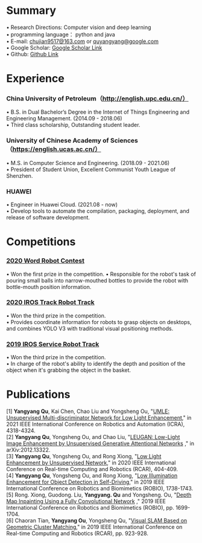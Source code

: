 # Summary  
• Research Directions: Computer vision and deep learning    
• programming language： python and java  
• E-mail: chujian9517@163.com or quyangyang@google.com  
• Google Scholar: [Google Scholar Link](https://scholar.google.com/citations?hl=zh-CN&user=JzRU1eEAAAAJ)  
• Github: [Github Link](https://github.com/nameCody)
# Experience

### China University of Petroleum（http://english.upc.edu.cn/）      
• B.S. in Dual Bachelor’s Degree in the Internet of Things Engineering and Engineering Management. (2014.09 - 2018.06)  
• Third class scholarship, Outstanding student leader.    

### University of Chinese Academy of Sciences（https://english.ucas.ac.cn/）   
• M.S. in Computer Science and Engineering. (2018.09 - 2021.06)    
• President of Student Union, Excellent Communist Youth League of Shenzhen.  

### HUAWEI 
• Engineer in Huawei Cloud. (2021.08 - now)  
• Develop tools to automate the compilation, packaging, deployment, and release of software development.  

# Competitions  
### [2020 Word Robot Contest](http://2018.worldrobotconference.com/html/jiqirendasai/chengji/2020/)  
• Won the first prize in the competition.
• Responsible for the robot's task of pouring small balls into narrow-mouthed bottles to provide the robot with bottle-mouth position information.  
### [2020 IROS Track Robot Track](https://rpal.cse.usf.edu/competition_iros2020/)  
• Won the third prize in the competition.  
• Provides coordinate information for robots to grasp objects on desktops, and combines YOLO V3 with traditional visual positioning methods.   
### [2019 IROS Service Robot Track](https://rpal.cse.usf.edu/competition_iros2019/)  
• Won the third prize in the competition.  
• In charge of the robot's ability to identify the depth and position of the object when it's grabbing the object in the basket.  
 
# Publications

[1]  **Yangyang Qu**, Kai Chen, Chao Liu and Yongsheng Ou, "[UMLE: Unsupervised Multi-discriminator Network for Low Light Enhancement](https://ieeexplore.ieee.org/abstract/document/9561051)," in 2021 IEEE International Conference on Robotics and Automation (ICRA), 4318-4324.   
[2]  **Yangyang Qu**, Yongsheng Ou, and Chao Liu, "[LEUGAN: Low-Light Image Enhancement by Unsupervised Generative Attentional Networks](https://arxiv.org/abs/2012.13322)
," in arXiv:2012.13322.   
[3] **Yangyang Qu**, Yongsheng Ou, and Rong Xiong, "[Low Light Enhancement by Unsupervised Network](https://ieeexplore.ieee.org/abstract/document/9303267),"  in 2020 IEEE International Conference on Real-time Computing and Robotics (RCAR), 404-409.   
[4] **Yangyang Qu**, Yongsheng Ou, and Rong Xiong, "[Low Illumination Enhancement for Object Detection in Self-Driving](https://ieeexplore.ieee.org/abstract/document/8961471)," in 2019 IEEE International Conference on Robotics and Biomimetics (ROBIO), 1738-1743.  
[5] Rong. Xiong, Guodong. Liu, **Yangyang. Qu** and Yongsheng. Ou, "[Depth Map Inpainting Using a Fully Convolutional Network](https://ieeexplore.ieee.org/abstract/document/8961820) ," 2019 IEEE International Conference on Robotics and Biomimetics (ROBIO), pp. 1699-1704.  
[6] Chaoran Tian, **Yangyang Ou**, Yongsheng Qu, "[Visual SLAM Based on Geometric Cluster Matching](https://ieeexplore.ieee.org/abstract/document/9044135)," in 2019 IEEE International Conference on Real-time Computing and Robotics (RCAR), pp. 923-928.    
